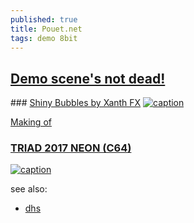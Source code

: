 ```yaml
---
published: true
title: Pouet.net
tags: demo 8bit
---
```

## [Demo scene's not dead!](https://www.pouet.net/index.php)

### [Shiny Bubbles by Xanth FX](https://www.pouet.net/prod.php?which=14335)
[![caption](https://img.youtube.com/vi/pts_7HY77A0/0.jpg)](https://www.youtube.com/watch?v=pts_7HY77A0)

[Making of](http://www.atarimania.com/mags/pdf/st-log-magazine-issue-10.pdf)

### [TRIAD 2017 NEON (C64)]()
[![caption](https://img.youtube.com/vi/ZazU4H2OZFg/0.jpg)](https://www.youtube.com/watch?v=ZazU4H2OZFg)


see also:
- [dhs](http://dhs.nu/video.php?list=yes)
